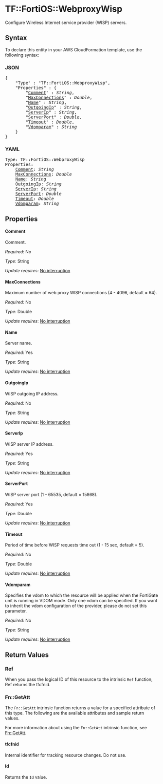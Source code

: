 # TF::FortiOS::WebproxyWisp

Configure Wireless Internet service provider (WISP) servers.

## Syntax

To declare this entity in your AWS CloudFormation template, use the following syntax:

### JSON

<pre>
{
    "Type" : "TF::FortiOS::WebproxyWisp",
    "Properties" : {
        "<a href="#comment" title="Comment">Comment</a>" : <i>String</i>,
        "<a href="#maxconnections" title="MaxConnections">MaxConnections</a>" : <i>Double</i>,
        "<a href="#name" title="Name">Name</a>" : <i>String</i>,
        "<a href="#outgoingip" title="OutgoingIp">OutgoingIp</a>" : <i>String</i>,
        "<a href="#serverip" title="ServerIp">ServerIp</a>" : <i>String</i>,
        "<a href="#serverport" title="ServerPort">ServerPort</a>" : <i>Double</i>,
        "<a href="#timeout" title="Timeout">Timeout</a>" : <i>Double</i>,
        "<a href="#vdomparam" title="Vdomparam">Vdomparam</a>" : <i>String</i>
    }
}
</pre>

### YAML

<pre>
Type: TF::FortiOS::WebproxyWisp
Properties:
    <a href="#comment" title="Comment">Comment</a>: <i>String</i>
    <a href="#maxconnections" title="MaxConnections">MaxConnections</a>: <i>Double</i>
    <a href="#name" title="Name">Name</a>: <i>String</i>
    <a href="#outgoingip" title="OutgoingIp">OutgoingIp</a>: <i>String</i>
    <a href="#serverip" title="ServerIp">ServerIp</a>: <i>String</i>
    <a href="#serverport" title="ServerPort">ServerPort</a>: <i>Double</i>
    <a href="#timeout" title="Timeout">Timeout</a>: <i>Double</i>
    <a href="#vdomparam" title="Vdomparam">Vdomparam</a>: <i>String</i>
</pre>

## Properties

#### Comment

Comment.

_Required_: No

_Type_: String

_Update requires_: [No interruption](https://docs.aws.amazon.com/AWSCloudFormation/latest/UserGuide/using-cfn-updating-stacks-update-behaviors.html#update-no-interrupt)

#### MaxConnections

Maximum number of web proxy WISP connections (4 - 4096, default = 64).

_Required_: No

_Type_: Double

_Update requires_: [No interruption](https://docs.aws.amazon.com/AWSCloudFormation/latest/UserGuide/using-cfn-updating-stacks-update-behaviors.html#update-no-interrupt)

#### Name

Server name.

_Required_: Yes

_Type_: String

_Update requires_: [No interruption](https://docs.aws.amazon.com/AWSCloudFormation/latest/UserGuide/using-cfn-updating-stacks-update-behaviors.html#update-no-interrupt)

#### OutgoingIp

WISP outgoing IP address.

_Required_: No

_Type_: String

_Update requires_: [No interruption](https://docs.aws.amazon.com/AWSCloudFormation/latest/UserGuide/using-cfn-updating-stacks-update-behaviors.html#update-no-interrupt)

#### ServerIp

WISP server IP address.

_Required_: Yes

_Type_: String

_Update requires_: [No interruption](https://docs.aws.amazon.com/AWSCloudFormation/latest/UserGuide/using-cfn-updating-stacks-update-behaviors.html#update-no-interrupt)

#### ServerPort

WISP server port (1 - 65535, default = 15868).

_Required_: Yes

_Type_: Double

_Update requires_: [No interruption](https://docs.aws.amazon.com/AWSCloudFormation/latest/UserGuide/using-cfn-updating-stacks-update-behaviors.html#update-no-interrupt)

#### Timeout

Period of time before WISP requests time out (1 - 15 sec, default = 5).

_Required_: No

_Type_: Double

_Update requires_: [No interruption](https://docs.aws.amazon.com/AWSCloudFormation/latest/UserGuide/using-cfn-updating-stacks-update-behaviors.html#update-no-interrupt)

#### Vdomparam

Specifies the vdom to which the resource will be applied when the FortiGate unit is running in VDOM mode. Only one vdom can be specified. If you want to inherit the vdom configuration of the provider, please do not set this parameter.

_Required_: No

_Type_: String

_Update requires_: [No interruption](https://docs.aws.amazon.com/AWSCloudFormation/latest/UserGuide/using-cfn-updating-stacks-update-behaviors.html#update-no-interrupt)

## Return Values

### Ref

When you pass the logical ID of this resource to the intrinsic `Ref` function, Ref returns the tfcfnid.

### Fn::GetAtt

The `Fn::GetAtt` intrinsic function returns a value for a specified attribute of this type. The following are the available attributes and sample return values.

For more information about using the `Fn::GetAtt` intrinsic function, see [Fn::GetAtt](https://docs.aws.amazon.com/AWSCloudFormation/latest/UserGuide/intrinsic-function-reference-getatt.html).

#### tfcfnid

Internal identifier for tracking resource changes. Do not use.

#### Id

Returns the <code>Id</code> value.

